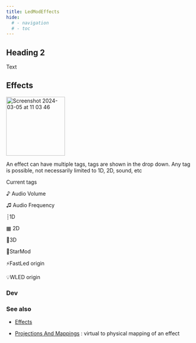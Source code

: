 ```yaml
---
title: LedModEffects
hide:
  # - navigation
  # - toc
---
```


## Heading 2

Text

## Effects

<img width="158" alt="Screenshot 2024-03-05 at 11 03 46" src="https://github.com/ewowi/StarDocs/assets/1737159/c2fac19d-3417-4aeb-b809-816850195957">

An effect can have multiple tags, tags are shown in the drop down. Any tag is possible, not necessarily limited to 1D, 2D, sound, etc

Current tags

♪ Audio Volume 

♫ Audio Frequency

┊1D

▦ 2D

🧊3D

💫StarMod 

⚡FastLed origin

💡WLED origin

### Dev

### See also

* [Effects](/StarDocs/BasicsLed/Effects)

* [Projections And Mappings](/StarDocs/BasicsLed/ProjectionsAndMappings) : virtual to physical mapping of an effect

